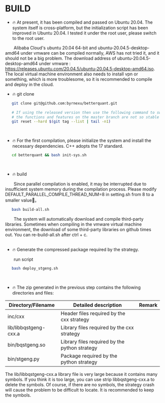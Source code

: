 # BUILD
* 🔥 At present, it has been compiled and passed on Ubuntu 20.04. The system itself is cross-platform, but the initialization script has been improved in Ubuntu 20.04. I tested it under the root user, please switch to the root user.

&emsp;&emsp;Alibaba Cloud's ubuntu 20.04 64-bit and ubuntu-20.04.5-desktop-amd64 under vmware can be compiled normally, AWS has not tried it, and it should not be a big problem. The download address of ubuntu-20.04.5-desktop-amd64 under vmware : https://releases.ubuntu.com/20.04.5/ubuntu-20.04.5-desktop-amd64.iso. The local virtual machine environment also needs to install vpn or something, which is more troublesome, so it is recommended to compile and deploy in the cloud.
&emsp;

* 🔥 git clone
```bash
   git clone git@github.com:byrnexu/betterquant.git
   
   # If using the released version then use the following command to switch, 
   # the functions and features on the master branch are not so stable yet.
   git reset --hard $(git tag --list | tail -n1) 
```
&emsp;

* 🔥 For the first compilation, please initialize the system and install the necessary dependencies. C++ adopts the 17 standard.
```bash
   cd betterquant && bash init-sys.sh
```
&emsp;

* 🔥 build  

&emsp;&emsp;Since parallel compilation is enabled, it may be interrupted due to insufficient system memory during the compilation process. Please modify DEFAULT_PARALLEL_COMPILE_THREAD_NUM=8 in setting.sh from 8 to a smaller value🎃。
```bash
   bash build-all.sh
```
&emsp;&emsp;The system will automatically download and compile third-party libraries. Sometimes when compiling in the vmware virtual machine environment, the download of some third-party libraries on github times out. You can re-build-all.sh after ctrl + c.<br/>
&emsp;

* 🔥 Generate the compressed package required by the strategy.

&emsp;&emsp;run script
```bash
   bash deploy_stgeng.sh
```
&emsp;
* 🔥 The zip generated in the previous step contains the following directories and files:  

| Directory/Filename | Detailed description | Remark |
| ------ | ------ | ------ |
| inc/cxx | Header files required by the cxx strategy |  |
| lib/libbqstgeng-cxx.a | Library files required by the cxx strategy |  |
| bin/bqstgeng.so | Library files required by the python strategy |  |
| bin/stgeng.py | Package required by the python strategy  |  |

The lib/libbqstgeng-cxx.a library file is very large because it contains many symbols. If you think it is too large, you can use strip libbqstgeng-cxx.a to delete the symbols. Of course, if there are no symbols, the strategy crash will cause the problem to be difficult to locate. It is recommended to keep the symbols.
